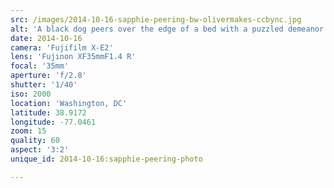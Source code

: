 ```yaml
---
src: /images/2014-10-16-sapphie-peering-bw-olivermakes-ccbync.jpg
alt: 'A black dog peers over the edge of a bed with a puzzled demeanor.'
date: 2014-10-16
camera: 'Fujifilm X-E2'
lens: 'Fujinon XF35mmF1.4 R'
focal: '35mm'
aperture: 'f/2.8'
shutter: '1/40'
iso: 2000
location: 'Washington, DC'
latitude: 38.9172
longitude: -77.0461
zoom: 15
quality: 60
aspect: '3:2'
unique_id: 2014-10-16:sapphie-peering-photo

---
```

